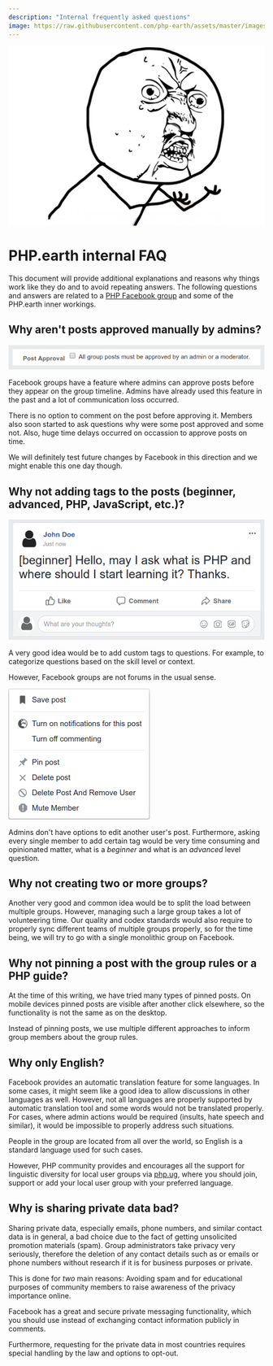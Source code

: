 ```yaml
---
description: "Internal frequently asked questions"
image: https://raw.githubusercontent.com/php-earth/assets/master/images/content/faq-intro.png
---
```


![Post approval](https://raw.githubusercontent.com/php-earth/assets/master/images/content/faq-intro.png "Post approval")

# PHP.earth internal FAQ

This document will provide additional explanations and reasons why things work
like they do and to avoid repeating answers. The following questions and answers
are related to a [PHP Facebook group](https://www.facebook.com/groups/2204685680/)
and some of the PHP.earth inner workings.

## Why aren't posts approved manually by admins?

![Post approval](https://raw.githubusercontent.com/php-earth/assets/master/images/content/faq-post-approvals.png "Post approval")

Facebook groups have a feature where admins can approve posts before they appear
on the group timeline. Admins have already used this feature in the past and a
lot of communication loss occurred.

There is no option to comment on the post before approving it. Members also soon
started to ask questions why were some post approved and some not. Also, huge
time delays occurred on occassion to approve posts on time.

We will definitely test future changes by Facebook in this direction and we might
enable this one day though.

## Why not adding tags to the posts (beginner, advanced, PHP, JavaScript, etc.)?

![Post tags](https://raw.githubusercontent.com/php-earth/assets/master/images/content/faq-tags.png "Post tags")

A very good idea would be to add custom tags to questions. For example, to
categorize questions based on the skill level or context.

However, Facebook groups are not forums in the usual sense.

![Admin options](https://raw.githubusercontent.com/php-earth/assets/master/images/content/faq-admin-options.png "Admin options")

Admins don't have options to edit another user's post. Furthermore, asking every
single member to add certain tag would be very time consuming and opinionated
matter, what is a *beginner* and what is an *advanced* level question.

## Why not creating two or more groups?

Another very good and common idea would be to split the load between multiple
groups. However, managing such a large group takes a lot of volunteering time.
Our quality and codex standards would also require to properly sync different
teams of multiple groups properly, so for the time being, we will try to go with
a single monolithic group on Facebook.

## Why not pinning a post with the group rules or a PHP guide?

At the time of this writing, we have tried many types of pinned posts. On mobile
devices pinned posts are visible after another click elsewhere, so the
functionality is not the same as on the desktop.

Instead of pinning posts, we use multiple different approaches to inform group
members about the group rules.

## Why only English?

Facebook provides an automatic translation feature for some languages. In some
cases, it might seem like a good idea to allow discussions in other languages as
well. However, not all languages are properly supported by automatic translation
tool and some words would not be translated properly. For cases, where admin
actions would be required (insults, hate speech and similar), it would be
impossible to properly address such situations.

People in the group are located from all over the world, so English is a standard
language used for such cases.

However, PHP community provides and encourages all the support for linguistic
diversity for local user groups via 
[php.ug](https://php.ug), where you should join, support or add your
local user group with your preferred language.

## Why is sharing private data bad?

Sharing private data, especially emails, phone numbers, and similar contact data
is in general, a bad choice due to the fact of getting unsolicited promotion
materials (spam). Group administrators take privacy very seriously, therefore the
deletion of any contact details such as or emails or phone numbers without
research if it is for business purposes or private.

This is done for *two* main reasons: Avoiding spam and for educational purposes
of community members to raise awareness of the privacy importance online.

Facebook has a great and secure private messaging functionality, which you should
use instead of exchanging contact information publicly in comments.

Furthermore, requesting for the private data in most countries requires special
handling by the law and options to opt-out.
